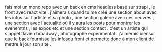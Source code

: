 fais moi un mono repo avec un back en cms headless basé sur strapi , le front avec react vite . j'aimerais quand tu me créé une section about avec les infos sur l'artiste et sa photo , une section galerie avec ces oeuvres , une section avec l'actualité où il y aura les posts pour montrer les evenemtns , les expos etc et une section contact . c'est un artiste qui s'appel flavien broadway , photographe expérimental . j'aimerais biensur que le back fournisse les infosdu front et permette donc à mon client de mettre à jour son site . 
